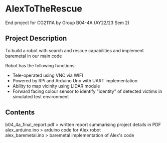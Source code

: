 # AlexToTheRescue
End project for CG2111A by Group B04-4A (AY22/23 Sem 2) 

## Project Description
To build a robot with search and rescue capabilities and implement baremetal in our main code

Robot has the following functions:  
- Tele-operated using VNC via WIFI
- Powered by RPi and Arduino Uno with UART implementation
- Ability to map vicinity using LIDAR module
- Forward facing colour sensor to identify "identity" of detected victims in simulated test environment

## Contents
b04_4a_final_report.pdf > written report summarising project details in PDF  
alex_arduino.ino > arduino code for Alex robot  
alex_baremetal.ino > baremetal implementation of Alex's code
